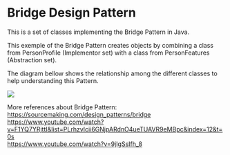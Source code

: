 # Bridge Design Pattern
This is a set of classes implementing the Bridge Pattern in Java.

This exemple of the Bridge Pattern creates
objects by combining a class from PersonProfile (Implementor set) 
 with a class from PersonFeatures (Abstraction set).

The diagram bellow shows the relationship among the different classes to help understanding this Pattern.

<img src= "http://ivanskodje.com/wp-content/uploads/2017/08/uml_class_diagram.png">

More references about Bridge Pattern:
<br/>
<https://sourcemaking.com/design_patterns/bridge><br/>
<https://www.youtube.com/watch?v=F1YQ7YRjttI&list=PLrhzvIcii6GNjpARdnO4ueTUAVR9eMBpc&index=12&t=0s><br/>
<https://www.youtube.com/watch?v=9jIgSsIfh_8>
